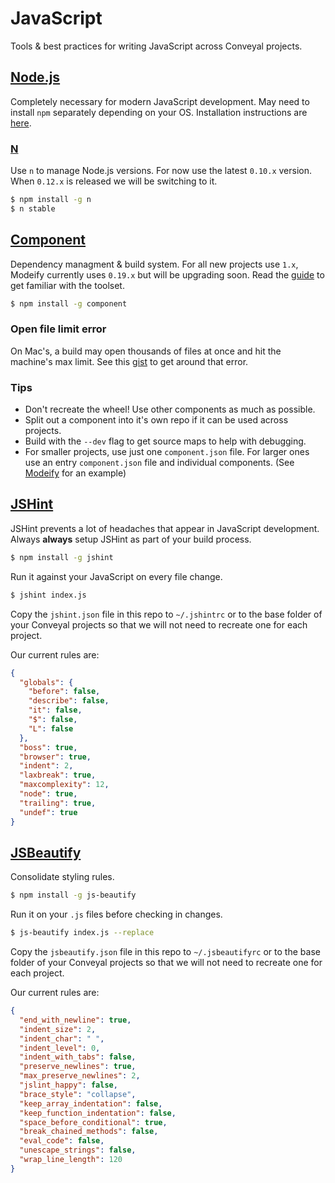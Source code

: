 # JavaScript

Tools & best practices for writing JavaScript across Conveyal projects.

## [Node.js](http://nodejs.org)

Completely necessary for modern JavaScript development. May need to install `npm` separately depending on your OS. Installation instructions are [here](https://github.com/joyent/node/wiki/installing-node.js-via-package-manager).

### [N](https://github.com/visionmedia/n)

Use `n` to manage Node.js versions. For now use the latest `0.10.x` version. When `0.12.x` is released we will be switching to it.

```bash
$ npm install -g n
$ n stable
```

## [Component](https://github.com/componentjs/guide)

Dependency managment & build system. For all new projects use `1.x`, Modeify currently uses `0.19.x` but will be upgrading soon. Read the [guide](https://github.com/componentjs/guide) to get familiar with the toolset.

```bash
$ npm install -g component
```

### Open file limit error

On Mac's, a build may open thousands of files at once and hit the machine's max limit. See this [gist](https://gist.github.com/trevorgerhardt/40e944e63dee3ee1779f) to get around that error.

### Tips

* Don't recreate the wheel! Use other components as much as possible.
* Split out a component into it's own repo if it can be used across projects.
* Build with the `--dev` flag to get source maps to help with debugging.
* For smaller projects, use just one `component.json` file. For larger ones use an entry `component.json` file and individual components. (See [Modeify](https://github.com/conveyal/modeify) for an example)

## [JSHint](https://jshint.com)

JSHint prevents a lot of headaches that appear in JavaScript development. Always **always** setup JSHint as part of your build process.

```bash
$ npm install -g jshint
```

Run it against your JavaScript on every file change.

```bash
$ jshint index.js
```

Copy the `jshint.json` file in this repo to `~/.jshintrc` or to the base folder of your Conveyal projects so that we will not need to recreate one for each project.

Our current rules are:

```json
{
  "globals": {
    "before": false,
    "describe": false,
    "it": false,
    "$": false,
    "L": false
  },
  "boss": true,
  "browser": true,
  "indent": 2,
  "laxbreak": true,
  "maxcomplexity": 12,
  "node": true,
  "trailing": true,
  "undef": true
}
```

## [JSBeautify](https://github.com/beautify-web/js-beautify)

Consolidate styling rules.

```bash
$ npm install -g js-beautify
```

Run it on your `.js` files before checking in changes.

```bash
$ js-beautify index.js --replace
```

Copy the `jsbeautify.json` file in this repo to `~/.jsbeautifyrc` or to the base folder of your Conveyal projects so that we will not need to recreate one for each project.

Our current rules are:

```json
{
  "end_with_newline": true,
  "indent_size": 2,
  "indent_char": " ",
  "indent_level": 0,
  "indent_with_tabs": false,
  "preserve_newlines": true,
  "max_preserve_newlines": 2,
  "jslint_happy": false,
  "brace_style": "collapse",
  "keep_array_indentation": false,
  "keep_function_indentation": false,
  "space_before_conditional": true,
  "break_chained_methods": false,
  "eval_code": false,
  "unescape_strings": false,
  "wrap_line_length": 120
}
```
